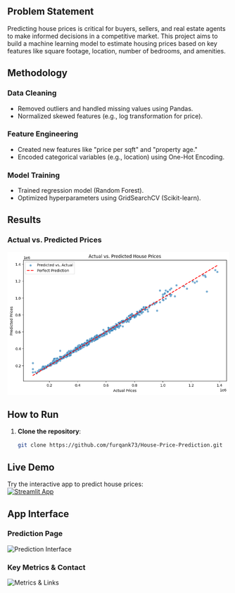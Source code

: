 ## Problem Statement  
Predicting house prices is critical for buyers, sellers, and real estate agents to make informed decisions in a competitive market. This project aims to build a machine learning model to estimate housing prices based on key features like square footage, location, number of bedrooms, and amenities.  

## Methodology  
### Data Cleaning  
- Removed outliers and handled missing values using Pandas.  
- Normalized skewed features (e.g., log transformation for price).  

### Feature Engineering  
- Created new features like "price per sqft" and "property age."  
- Encoded categorical variables (e.g., location) using One-Hot Encoding.  

### Model Training  
- Trained  regression model (Random Forest).  
- Optimized hyperparameters using GridSearchCV (Scikit-learn).  

## Results  
### Actual vs. Predicted Prices  
![Actual vs Predicted](images/actual_vs_predicted.png)  

## How to Run  
1. **Clone the repository**:  
   ```bash  
   git clone https://github.com/furqank73/House-Price-Prediction.git  

## Live Demo  
Try the interactive app to predict house prices:  
[![Streamlit App](https://static.streamlit.io/badges/streamlit_badge_black_white.svg)](https://house-price-prediction-furq-an.streamlit.app/) 

## App Interface  
### Prediction Page  
![Prediction Interface](images/app-screenshot-page1.png)  

### Key Metrics & Contact  
![Metrics & Links](images/app-screenshot-page2.png)  